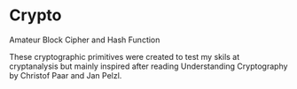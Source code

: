 # Crypto
Amateur Block Cipher and Hash Function

These cryptographic primitives were created to test my skils at cryptanalysis but mainly inspired after reading Understanding Cryptography by Christof Paar and Jan Pelzl.
